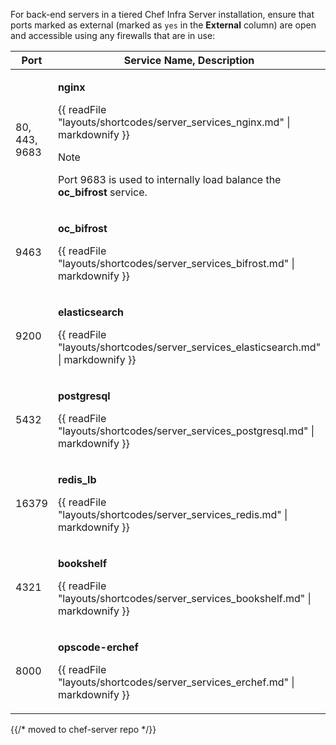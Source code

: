 For back-end servers in a tiered Chef Infra Server installation, ensure
that ports marked as external (marked as `yes` in the **External**
column) are open and accessible using any firewalls that are in use:

<table>
<colgroup>
<col style="width: 11%" />
<col style="width: 77%" />
<col style="width: 11%" />
</colgroup>
<thead>
<tr class="header">
<th>Port</th>
<th>Service Name, Description</th>
<th>External</th>
</tr>
</thead>
<tbody>
<tr>
<td><p>80, 443, 9683</p></td>
<td><p><strong>nginx</strong></p>
<p>{{ readFile "layouts/shortcodes/server_services_nginx.md" | markdownify }}</p>
<div class="admonition-note">
<p class="admonition-note-title">Note</p>
<div class="admonition-note-text"><p>Port 9683 is used to internally load balance the <strong>oc_bifrost</strong> service.</p>

</div>
</div></td>
<td><p>yes</p></td>
</tr>
<tr>
<td><p>9463</p></td>
<td><p><strong>oc_bifrost</strong></p>
<p>{{ readFile "layouts/shortcodes/server_services_bifrost.md" | markdownify }}</p></td>
<td></td>
</tr>
<tr>
<td><p>9200</p></td>
<td><p><strong>elasticsearch</strong></p>
<p>{{ readFile "layouts/shortcodes/server_services_elasticsearch.md" | markdownify }}</p></td>
<td></td>
</tr>
<tr>
<td><p>5432</p></td>
<td><p><strong>postgresql</strong></p>
<p>{{ readFile "layouts/shortcodes/server_services_postgresql.md" | markdownify }}</p></td>
<td></td>
</tr>
<tr>
<td><p>16379</p></td>
<td><p><strong>redis_lb</strong></p>
<p>{{ readFile "layouts/shortcodes/server_services_redis.md" | markdownify }}</p></td>
<td></td>
</tr>
<tr>
<td><p>4321</p></td>
<td><p><strong>bookshelf</strong></p>
<p>{{ readFile "layouts/shortcodes/server_services_bookshelf.md" | markdownify }}</p></td>
<td></td>
</tr>
<tr>
<td><p>8000</p></td>
<td><p><strong>opscode-erchef</strong></p>
<p>{{ readFile "layouts/shortcodes/server_services_erchef.md" | markdownify }}</p></td>
<td></td>
</tr>
</tbody>
</table>


{{/* moved to chef-server repo */}}
